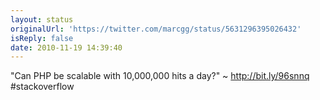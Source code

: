 ```yaml
---
layout: status
originalUrl: 'https://twitter.com/marcgg/status/5631296395026432'
isReply: false
date: 2010-11-19 14:39:40
---
```


"Can PHP be scalable with 10,000,000 hits a day?" ~ http://bit.ly/96snnq #stackoverflow

